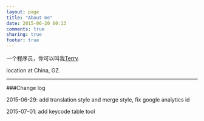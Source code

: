 ```yaml
---
layout: page
title: "About me"
date: 2015-06-20 00:13
comments: true
sharing: true
footer: true
---
```



一个程序员，你可以叫我[Terry](https://github.com/icai). 

<i class="fa fa-map-marker fa-lg"></i><span class="sr-only">location at</span> China, GZ.


-------



###Change log

2015-06-29:  add translation style and merge style, fix google analytics id

2015-07-01:  add keycode table tool





